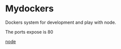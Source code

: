 # Mydockers

Dockers system for development and play with node.

The ports expose is 80

[node](./256px-Node.js_logo.svg.png)